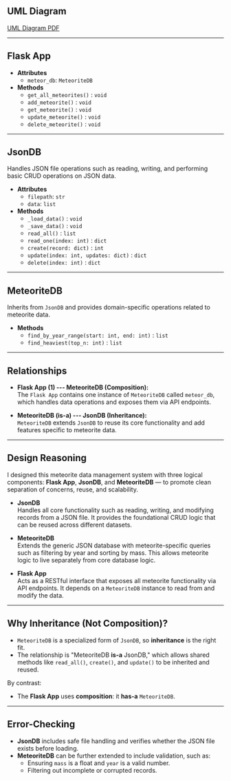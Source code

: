 

## UML Diagram  
[UML Diagram PDF](.https://github.com/Shishirise/2143-Object-Oriented-Programming/blob/main/Assignment/PO1/a.jpg)

---

## Flask App
- **Attributes**
  - `meteor_db`: `MeteoriteDB`
- **Methods**
  - `get_all_meteorites()` : `void`  
  - `add_meteorite()` : `void`  
  - `get_meteorite()` : `void`  
  - `update_meteorite()` : `void`  
  - `delete_meteorite()` : `void`  

---

## JsonDB
Handles JSON file operations such as reading, writing, and performing basic CRUD operations on JSON data.

- **Attributes**
  - `filepath`: `str`  
  - `data`: `list`
- **Methods**
  - `_load_data()` : `void`  
  - `_save_data()` : `void`  
  - `read_all()` : `list`  
  - `read_one(index: int)` : `dict`  
  - `create(record: dict)` : `int`  
  - `update(index: int, updates: dict)` : `dict`  
  - `delete(index: int)` : `dict`  

---

## MeteoriteDB
Inherits from `JsonDB` and provides domain-specific operations related to meteorite data.

- **Methods**
  - `find_by_year_range(start: int, end: int)` : `list`  
  - `find_heaviest(top_n: int)` : `list`  

---

## Relationships

- **Flask App (1) --- MeteoriteDB (Composition):**  
  The `Flask App` contains one instance of `MeteoriteDB` called `meteor_db`, which handles data operations and exposes them via API endpoints.

- **MeteoriteDB (is-a) --- JsonDB (Inheritance):**  
  `MeteoriteDB` extends `JsonDB` to reuse its core functionality and add features specific to meteorite data.

---

## Design Reasoning

I designed this meteorite data management system with three logical components: **Flask App**, **JsonDB**, and **MeteoriteDB** — to promote clean separation of concerns, reuse, and scalability.

- **JsonDB**  
  Handles all core functionality such as reading, writing, and modifying records from a JSON file. It provides the foundational CRUD logic that can be reused across different datasets.

- **MeteoriteDB**  
  Extends the generic JSON database with meteorite-specific queries such as filtering by year and sorting by mass. This allows meteorite logic to live separately from core database logic.

- **Flask App**  
  Acts as a RESTful interface that exposes all meteorite functionality via API endpoints. It depends on a `MeteoriteDB` instance to read from and modify the data.

---

## Why Inheritance (Not Composition)?

- `MeteoriteDB` is a specialized form of `JsonDB`, so **inheritance** is the right fit.  
- The relationship is "MeteoriteDB **is-a** JsonDB," which allows shared methods like `read_all()`, `create()`, and `update()` to be inherited and reused.

By contrast:
- The **Flask App** uses **composition**: it **has-a** `MeteoriteDB`.

---

## Error-Checking

- **JsonDB** includes safe file handling and verifies whether the JSON file exists before loading.
- **MeteoriteDB** can be further extended to include validation, such as:
  - Ensuring `mass` is a float and `year` is a valid number.
  - Filtering out incomplete or corrupted records.


